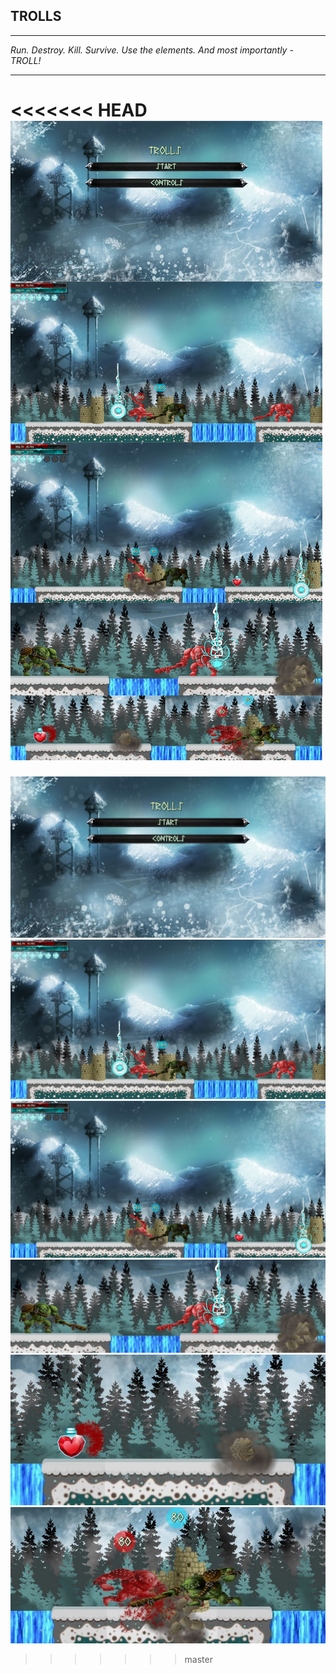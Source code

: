 
**TROLLS**
------


----------


*Run. Destroy. Kill. Survive. Use the elements. And most importantly - TROLL!*


----------


<<<<<<< HEAD
![Screenshots](https://raw.githubusercontent.com/dpanayotov93/Trolls/refactoring/assets/trolls_screenshots.jpg)
=======
![Main menu screenshot](https://raw.githubusercontent.com/dpanayotov93/Trolls/master/assets/scr_main_menu.JPG)
![Gameplay screenshot](https://raw.githubusercontent.com/dpanayotov93/Trolls/master/assets/scr_gameplay.JPG)	
![Gameplay screenshot 2](https://raw.githubusercontent.com/dpanayotov93/Trolls/master/assets/scr_gameplay_2.JPG)	
![Lightning](https://raw.githubusercontent.com/dpanayotov93/Trolls/master/assets/scr_skill_lightning.JPG)	
![Dropped Item](https://raw.githubusercontent.com/dpanayotov93/Trolls/master/assets/scr_dropped_item.JPG)
![Fight](https://raw.githubusercontent.com/dpanayotov93/Trolls/master/assets/scr_fight.JPG)	
>>>>>>> master
